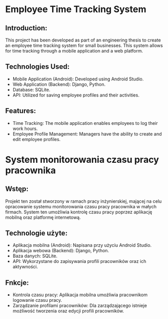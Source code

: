 # Employee Time Tracking System
## Introduction:
This project has been developed as part of an engineering thesis to create an employee time tracking system for small businesses. This system allows for time tracking through a mobile application and a web platform.

## Technologies Used:
- Mobile Application (Android): Developed using Android Studio.
- Web Application (Backend): Django, Python.
- Database: SQLite.
- API: Utilized for saving employee profiles and their activities.
## Features:
- Time Tracking: The mobile application enables employees to log their work hours.
- Employee Profile Management: Managers have the ability to create and edit employee profiles.


# System monitorowania czasu pracy pracownika
## Wstęp:
Projekt ten został stworzony w ramach pracy inżynierskiej, mającej na celu opracowanie systemu monitorowania czasu pracy pracownika w małych firmach. System ten umożliwia kontrolę czasu pracy poprzez aplikację mobilną oraz platformę internetową.

## Technologie użyte:
- Aplikacja mobilna (Android): Napisana przy użyciu Android Studio.
- Aplikacja webowa (Backend): Django, Python.
- Baza danych: SQLite.
- API: Wykorzystane do zapisywania profili pracowników oraz ich aktywności.
## Fnkcje:
- Kontrola czasu pracy: Aplikacja mobilna umożliwia pracownikom logowanie czasu pracy.
- Zarządzanie profilami pracowników: Dla zarządzającego istnieje możliwość tworzenia oraz edycji profili pracowników.
